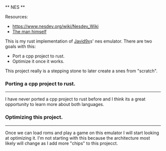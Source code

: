 ** NES **

Resources:
 - https://www.nesdev.org/wiki/Nesdev_Wiki
 - [The man himself](https://github.com/OneLoneCoder/olcNES)


This is my rust implementation of [Javid9x](https://github.com/OneLoneCoder/olcNES)s' nes emulator.
There are two goals with this: 
 - Port a cpp project to rust.
 - Optimize it once it works.

This project really is a stepping stone to later create a snes from "scratch".


 ### Porting a cpp project to rust.
 ---

 I have never ported a cpp project to rust before and I think its a great opportunity to learn more about both languages.


 ### Optimizing this project.
 ---
 Once we can load roms and play a game on this emulator I will start looking at optimizing it.
 I'm not starting with this because the architecture most likely will change as I add more "chips" to this projecct.

